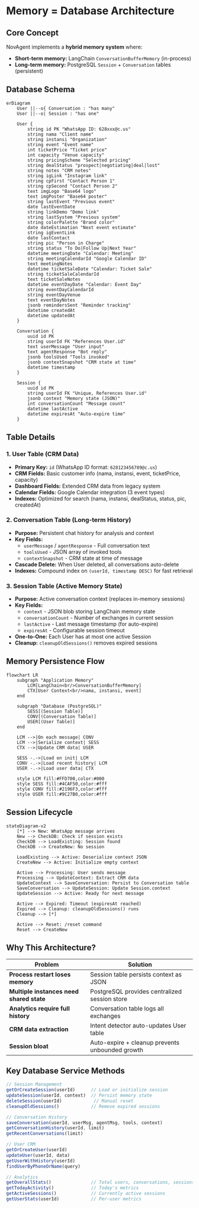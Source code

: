 # Memory = Database Architecture

## Core Concept

NovAgent implements a **hybrid memory system** where:
- **Short-term memory:** LangChain `ConversationBufferMemory` (in-process)
- **Long-term memory:** PostgreSQL `Session` + `Conversation` tables (persistent)

## Database Schema

```mermaid
erDiagram
    User ||--o{ Conversation : "has many"
    User ||--o| Session : "has one"

    User {
        string id PK "WhatsApp ID: 628xxx@c.us"
        string nama "Client name"
        string instansi "Organization"
        string event "Event name"
        int ticketPrice "Ticket price"
        int capacity "Venue capacity"
        string pricingScheme "Selected pricing"
        string dealStatus "prospect|negotiating|deal|lost"
        string notes "CRM notes"
        string igLink "Instagram link"
        string cpFirst "Contact Person 1"
        string cpSecond "Contact Person 2"
        text imgLogo "Base64 logo"
        text imgPoster "Base64 poster"
        string lastEvent "Previous event"
        date lastEventDate
        string linkDemo "Demo link"
        string lastSystem "Previous system"
        string colorPalette "Brand color"
        date dateEstimation "Next event estimate"
        string igEventLink
        date lastContact
        string pic "Person in Charge"
        string status "To Do|Follow Up|Next Year"
        datetime meetingDate "Calendar: Meeting"
        string meetingCalendarId "Google Calendar ID"
        text meetingNotes
        datetime ticketSaleDate "Calendar: Ticket Sale"
        string ticketSaleCalendarId
        text ticketSaleNotes
        datetime eventDayDate "Calendar: Event Day"
        string eventDayCalendarId
        string eventDayVenue
        text eventDayNotes
        jsonb remindersSent "Reminder tracking"
        datetime createdAt
        datetime updatedAt
    }

    Conversation {
        uuid id PK
        string userId FK "References User.id"
        text userMessage "User input"
        text agentResponse "Bot reply"
        jsonb toolsUsed "Tools invoked"
        jsonb contextSnapshot "CRM state at time"
        datetime timestamp
    }

    Session {
        uuid id PK
        string userId FK "Unique, References User.id"
        jsonb context "Memory state (JSON)"
        int conversationCount "Message count"
        datetime lastActive
        datetime expiresAt "Auto-expire time"
    }
```

## Table Details

### 1. User Table (CRM Data)
- **Primary Key:** `id` (WhatsApp ID format: `628123456789@c.us`)
- **CRM Fields:** Basic customer info (nama, instansi, event, ticketPrice, capacity)
- **Dashboard Fields:** Extended CRM data from legacy system
- **Calendar Fields:** Google Calendar integration (3 event types)
- **Indexes:** Optimized for search (nama, instansi, dealStatus, status, pic, createdAt)

### 2. Conversation Table (Long-term History)
- **Purpose:** Persistent chat history for analysis and context
- **Key Fields:**
  - `userMessage` / `agentResponse` - Full conversation text
  - `toolsUsed` - JSON array of invoked tools
  - `contextSnapshot` - CRM state at time of message
- **Cascade Delete:** When User deleted, all conversations auto-delete
- **Indexes:** Compound index on `(userId, timestamp DESC)` for fast retrieval

### 3. Session Table (Active Memory State)
- **Purpose:** Active conversation context (replaces in-memory sessions)
- **Key Fields:**
  - `context` - JSON blob storing LangChain memory state
  - `conversationCount` - Number of exchanges in current session
  - `lastActive` - Last message timestamp (for auto-expire)
  - `expiresAt` - Configurable session timeout
- **One-to-One:** Each User has at most one active Session
- **Cleanup:** `cleanupOldSessions()` removes expired sessions

## Memory Persistence Flow

```mermaid
flowchart LR
    subgraph "Application Memory"
        LCM[LangChain<br/>ConversationBufferMemory]
        CTX[User Context<br/>nama, instansi, event]
    end

    subgraph "Database (PostgreSQL)"
        SESS[(Session Table)]
        CONV[(Conversation Table)]
        USER[(User Table)]
    end

    LCM -->|On each message| CONV
    LCM -->|Serialize context| SESS
    CTX -->|Update CRM data| USER

    SESS -.->|Load on init| LCM
    CONV -.->|Load recent history| LCM
    USER -.->|Load user data| CTX

    style LCM fill:#FFD700,color:#000
    style SESS fill:#4CAF50,color:#fff
    style CONV fill:#2196F3,color:#fff
    style USER fill:#9C27B0,color:#fff
```

## Session Lifecycle

```mermaid
stateDiagram-v2
    [*] --> New: WhatsApp message arrives
    New --> CheckDB: Check if session exists
    CheckDB --> LoadExisting: Session found
    CheckDB --> CreateNew: No session

    LoadExisting --> Active: Deserialize context JSON
    CreateNew --> Active: Initialize empty context

    Active --> Processing: User sends message
    Processing --> UpdateContext: Extract CRM data
    UpdateContext --> SaveConversation: Persist to Conversation table
    SaveConversation --> UpdateSession: Update Session.context
    UpdateSession --> Active: Ready for next message

    Active --> Expired: Timeout (expiresAt reached)
    Expired --> Cleanup: cleanupOldSessions() runs
    Cleanup --> [*]

    Active --> Reset: /reset command
    Reset --> CreateNew
```

## Why This Architecture?

| Problem | Solution |
|---------|----------|
| **Process restart loses memory** | Session table persists context as JSON |
| **Multiple instances need shared state** | PostgreSQL provides centralized session store |
| **Analytics require full history** | Conversation table logs all exchanges |
| **CRM data extraction** | Intent detector auto-updates User table |
| **Session bloat** | Auto-expire + cleanup prevents unbounded growth |

## Key Database Service Methods

```javascript
// Session Management
getOrCreateSession(userId)      // Load or initialize session
updateSession(userId, context)  // Persist memory state
deleteSession(userId)            // Manual reset
cleanupOldSessions()            // Remove expired sessions

// Conversation History
saveConversation(userId, userMsg, agentMsg, tools, context)
getConversationHistory(userId, limit)
getRecentConversations(limit)

// User CRM
getOrCreateUser(userId)
updateUser(userId, data)
getUserWithHistory(userId)
findUserByPhoneOrName(query)

// Analytics
getOverallStats()               // Total users, conversations, sessions
getTodayActivity()              // Today's metrics
getActiveSessions()             // Currently active sessions
getUserStats(userId)            // Per-user metrics
```
